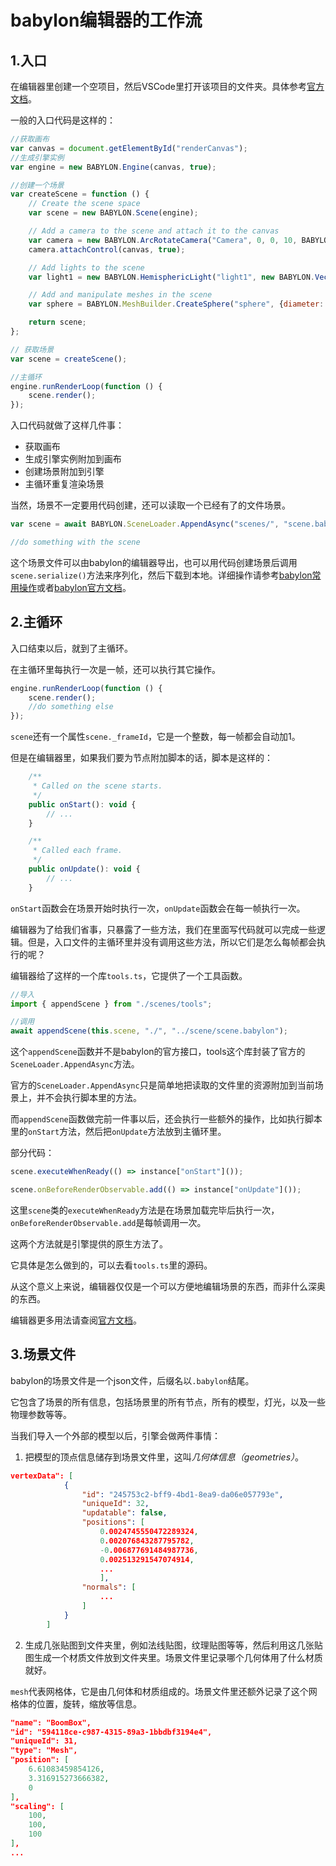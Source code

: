 # babylon编辑器的工作流

## 1.入口

在编辑器里创建一个空项目，然后VSCode里打开该项目的文件夹。具体参考[官方文档](https://doc.babylonjs.com/communityExtensions/editor/workspace/creatingWorkspace)。

一般的入口代码是这样的：

```js
//获取画布
var canvas = document.getElementById("renderCanvas"); 
//生成引擎实例
var engine = new BABYLON.Engine(canvas, true); 

//创建一个场景
var createScene = function () {
    // Create the scene space
    var scene = new BABYLON.Scene(engine);

    // Add a camera to the scene and attach it to the canvas
    var camera = new BABYLON.ArcRotateCamera("Camera", 0, 0, 10, BABYLON.Vector3.Zero(), scene);
    camera.attachControl(canvas, true);

    // Add lights to the scene
    var light1 = new BABYLON.HemisphericLight("light1", new BABYLON.Vector3(1, 1, 0), scene);

    // Add and manipulate meshes in the scene
    var sphere = BABYLON.MeshBuilder.CreateSphere("sphere", {diameter: 2}, scene);

    return scene;
};

// 获取场景
var scene = createScene();

//主循环
engine.runRenderLoop(function () {
    scene.render();
});
```

入口代码就做了这样几件事：

- 获取画布
- 生成引擎实例附加到画布
- 创建场景附加到引擎
- 主循环重复渲染场景

当然，场景不一定要用代码创建，还可以读取一个已经有了的文件场景。

```js
var scene = await BABYLON.SceneLoader.AppendAsync("scenes/", "scene.babylon", engine);

//do something with the scene
```
这个场景文件可以由babylon的编辑器导出，也可以用代码创建场景后调用`scene.serialize()`方法来序列化，然后下载到本地。详细操作请参考[babylon常用操作](./babylon常用操作.md)或者[babylon官方文档](https://doc.babylonjs.com/features/featuresDeepDive/Exporters/Save_Babylon)。

## 2.主循环

入口结束以后，就到了主循环。

在主循环里每执行一次是一帧，还可以执行其它操作。

```js
engine.runRenderLoop(function () {
    scene.render();
    //do something else
});
```

`scene`还有一个属性`scene._frameId`，它是一个整数，每一帧都会自动加1。

但是在编辑器里，如果我们要为节点附加脚本的话，脚本是这样的：

```js
    /**
     * Called on the scene starts.
     */
    public onStart(): void {
        // ...
    }

    /**
     * Called each frame.
     */
    public onUpdate(): void {
        // ...
    }
```

`onStart`函数会在场景开始时执行一次，`onUpdate`函数会在每一帧执行一次。

编辑器为了给我们省事，只暴露了一些方法，我们在里面写代码就可以完成一些逻辑。但是，入口文件的主循环里并没有调用这些方法，所以它们是怎么每帧都会执行的呢？

编辑器给了这样的一个库`tools.ts`，它提供了一个工具函数。

```js
//导入
import { appendScene } from "./scenes/tools";

//调用
await appendScene(this.scene, "./", "../scene/scene.babylon");
```

这个`appendScene`函数并不是babylon的官方接口，tools这个库封装了官方的`SceneLoader.AppendAsync`方法。

官方的`SceneLoader.AppendAsync`只是简单地把读取的文件里的资源附加到当前场景上，并不会执行脚本里的方法。

而`appendScene`函数做完前一件事以后，还会执行一些额外的操作，比如执行脚本里的`onStart`方法，然后把`onUpdate`方法放到主循环里。

部分代码：

```js
scene.executeWhenReady(() => instance["onStart"]());

scene.onBeforeRenderObservable.add(() => instance["onUpdate"]());
```
这里`scene`类的`executeWhenReady`方法是在场景加载完毕后执行一次，`onBeforeRenderObservable.add`是每帧调用一次。

这两个方法就是引擎提供的原生方法了。

它具体是怎么做到的，可以去看`tools.ts`里的源码。

从这个意义上来说，编辑器仅仅是一个可以方便地编辑场景的东西，而非什么深奥的东西。

编辑器更多用法请查阅[官方文档](https://doc.babylonjs.com/communityExtensions/editor)。

## 3.场景文件

babylon的场景文件是一个json文件，后缀名以`.babylon`结尾。

它包含了场景的所有信息，包括场景里的所有节点，所有的模型，灯光，以及一些物理参数等等。

当我们导入一个外部的模型以后，引擎会做两件事情：

1. 把模型的顶点信息储存到场景文件里，这叫*几何体信息（geometries）*。

```json
vertexData": [
            {
                "id": "245753c2-bff9-4bd1-8ea9-da06e057793e",
                "uniqueId": 32,
                "updatable": false,
                "positions": [
                    0.0024745550472289324,
                    0.002076843287795782,
                    -0.006877691484987736,
                    0.002513291547074914,
                    ...
                    ],
                "normals": [
                    ...
                ]
            }
        ]
```

2. 生成几张贴图到文件夹里，例如法线贴图，纹理贴图等等，然后利用这几张贴图生成一个材质文件放到文件夹里。场景文件里记录哪个几何体用了什么材质就好。

`mesh`代表网格体，它是由几何体和材质组成的。场景文件里还额外记录了这个网格体的位置，旋转，缩放等信息。

```json
"name": "BoomBox",
"id": "594118ce-c987-4315-89a3-1bbdbf3194e4",
"uniqueId": 31,
"type": "Mesh",
"position": [
    6.61083459854126,
    3.316915273666382,
    0
],
"scaling": [
    100,
    100,
    100
],
...
```



